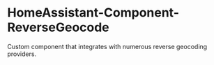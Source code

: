 # HomeAssistant-Component-ReverseGeocode
Custom component that integrates with numerous reverse geocoding providers.